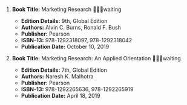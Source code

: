 1. **Book Title:** Marketing Research 📒🔐🚫waiting
   - **Edition Details:** 9th, Global Edition
   - **Authors:** Alvin C. Burns, Ronald F. Bush
   - **Publisher:** Pearson
   - **ISBN-13:** 978-1292318097, 978-1292318042
   - **Publication Date:** October 10, 2019

2. **Book Title:** Marketing Research: An Applied Orientation 📒🔐🚫waiting
   - **Edition Details:** 7th, Global Edition
   - **Authors:** Naresh K. Malhotra
   - **Publisher:** Pearson
   - **ISBN-13:** 978-1292265636, 978-1292265919 
   - **Publication Date:** April 18, 2019

